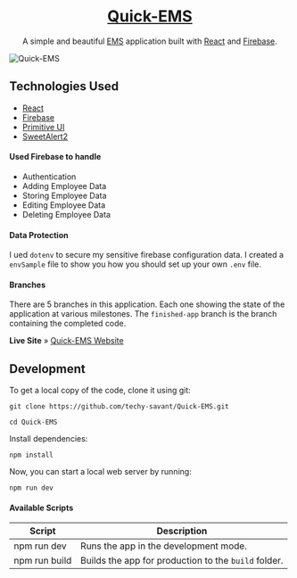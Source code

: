 <h1 align="center">
  <a href="https://github.com/techy-savant/Quick-EMS">
    Quick-EMS
  </a>
</h1>



<p align="center">
  A simple and beautiful <a href="https://quick-ems.vercel.app/">EMS</a> application built with <a href="https://reactjs.org">React</a> and <a href="https://firebase.google.com/">Firebase</a>.
</p>


![Quick-EMS](https://github.com/techy-savant/Quick-EMS/assets/108519575/c56a6d22-59c3-4943-a45b-3d931d0f6de5)

## Technologies Used

- [React](http://reactjs.org)
- [Firebase](https://firebase.google.com)
- [Primitive UI](https://taniarascia.github.io/primitive)
- [SweetAlert2](https://sweetalert2.github.io)


#### Used Firebase to handle
- Authentication
- Adding Employee Data
- Storing Employee Data
- Editing Employee Data
- Deleting Employee Data

#### Data Protection
I ued `dotenv` to secure my sensitive firebase configuration data. I created a `envSample` file to show you how you should set up your own `.env` file.

#### Branches
There are 5 branches in this application. Each one showing the state of the application at various milestones. The `finished-app` branch is the branch containing the completed code.

 **Live Site** » [Quick-EMS Website](https://quick-ems.vercel.app/)

## Development

To get a local copy of the code, clone it using git:

```
git clone https://github.com/techy-savant/Quick-EMS.git

cd Quick-EMS
```

Install dependencies:

```
npm install
```

Now, you can start a local web server by running:

```
npm run dev
```



#### Available Scripts

| Script        | Description                                                             |
| ------------- | ----------------------------------------------------------------------- |
| npm run dev     | Runs the app in the development mode.                                   |
| npm run build | Builds the app for production to the `build` folder.                    |
